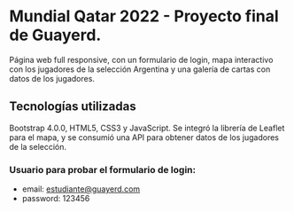 # Mundial Qatar 2022 - Proyecto final de Guayerd.

Página web full responsive, con un formulario de login, mapa interactivo con los jugadores de la selección Argentina y una galería de cartas con datos de los jugadores.

## Tecnologías utilizadas

Bootstrap 4.0.0, HTML5, CSS3 y JavaScript. Se integró la librería de Leaflet para el mapa, y se consumió una API para obtener datos de los jugadores de la selección.

### Usuario para probar el formulario de login:

- email: estudiante@guayerd.com
- password: 123456
